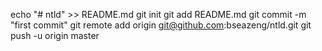 echo "# ntld" >> README.md
git init
git add README.md
git commit -m "first commit"
git remote add origin git@github.com:bseazeng/ntld.git
git push -u origin master


